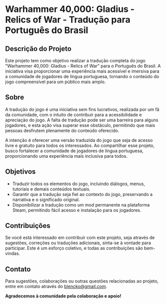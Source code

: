# Warhammer 40,000: Gladius - Relics of War - Tradução para Português do Brasil

## Descrição do Projeto

Este projeto tem como objetivo realizar a tradução completa do jogo "Warhammer 40,000: Gladius - Relics of War" para o Português do Brasil. A iniciativa visa proporcionar uma experiência mais acessível e imersiva para a comunidade de jogadores de língua portuguesa, tornando o conteúdo do jogo compreensível para um público mais amplo.

## Sobre

A tradução do jogo é uma iniciativa sem fins lucrativos, realizada por um fã da comunidade, com o intuito de contribuir para a acessibilidade e apreciação do jogo. A falta de tradução pode ser uma barreira para alguns jogadores, e esta ação visa superar esse obstáculo, permitindo que mais pessoas desfrutem plenamente do conteúdo oferecido.

A intenção é oferecer uma versão traduzida do jogo que seja de acesso livre e gratuito para todos os interessados. Ao compartilhar esse projeto, busco fortalecer a comunidade de jogadores de língua portuguesa, proporcionando uma experiência mais inclusiva para todos.

## Objetivos

- Traduzir todos os elementos do jogo, incluindo diálogos, menus, tutoriais e demais conteúdos textuais.
- Garantir que a tradução seja fiel ao contexto do jogo, preservando a narrativa e o significado original.
- Disponibilizar a tradução como um mod permanente na plataforma Steam, permitindo fácil acesso e instalação para os jogadores.

## Contribuições

Se você está interessado em contribuir com este projeto, seja através de sugestões, correções ou traduções adicionais, sinta-se à vontade para participar. Este é um esforço coletivo, e todas as contribuições são bem-vindas.

## Contato

Para sugestões, colaborações ou outras questões relacionadas ao projeto, entre em contato através do blencko@gmail.com.

**Agradecemos à comunidade pela colaboração e apoio!**
